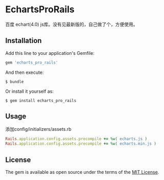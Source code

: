 EchartsProRails 
=============

百度 echart(4.0) js库。没有见最新版的，自己做了个，方便使用。

## Installation

Add this line to your application's Gemfile:

```ruby
gem 'echarts_pro_rails'
```

And then execute:

    $ bundle

Or install it yourself as:

    $ gem install echarts_pro_rails

## Usage

添加config/initializers/assets.rb

```ruby
Rails.application.config.assets.precompile += %w( echarts.js )
Rails.application.config.assets.precompile += %w( echarts.min.js )
```

## License

The gem is available as open source under the terms of the [MIT License](https://opensource.org/licenses/MIT).
